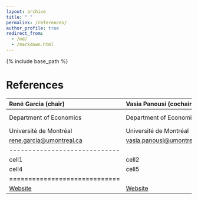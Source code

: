 ```yaml
---
layout: archive
title: " "
permalink: /references/
author_profile: true
redirect_from: 
  - /md/
  - /markdown.html
---
```


{% include base_path %}

References
======

| René Garcia (chair)  | Vasia Panousi (cochair) | Caio Almeida  |
|:--------|:-------|:--------|
| Department of Economics    | Department of Economics    | Bendheim Center for Finance   |
| Université de Montréal   | Université de Montréal   | Princeton University   |
|  [rene.garcia@umontreal.ca](rene.garcia@umontreal.ca)   | [vasia.panousi@umontreal.ca](vasia.panousi@umontreal.ca)   | [calmeida@princeton.edu](calmeida@princeton.edu)   |
|-----------------------------|
| cell1   | cell2   | cell3   |
| cell4   | cell5   | cell6   |
|=============================|
| [Website](https://myrenegarcia.com)    | [Website](https://sites.google.com/site/panousi/)   | [Website](http://www.fgv.br/professor/epge/calmeida/)    |


